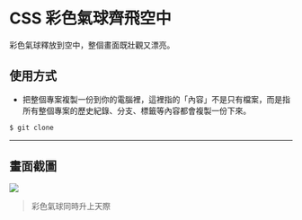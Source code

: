 # CSS 彩色氣球齊飛空中

彩色氣球釋放到空中，整個畫面既壯觀又漂亮。

## 使用方式
- 把整個專案複製一份到你的電腦裡，這裡指的「內容」不是只有檔案，而是指所有整個專案的歷史紀錄、分支、標籤等內容都會複製一份下來。
```sh
$ git clone
```

----

## 畫面截圖
![](https://i.imgur.com/nsrY9AF.gif)
> 彩色氣球同時升上天際
